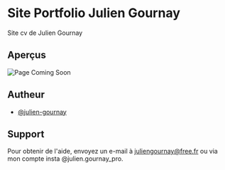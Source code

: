 # Site Portfolio Julien Gournay

Site cv de Julien Gournay


## Aperçus

![Page Coming Soon](https://github.com/julien-gournay/siteweb/blob/main/screen/page_soon.png?raw=true)


## Autheur

- [@julien-gournay](https://github.com/julien-gournay)


## Support

Pour obtenir de l'aide, envoyez un e-mail à juliengournay@free.fr ou via mon compte insta @julien.gournay_pro.

